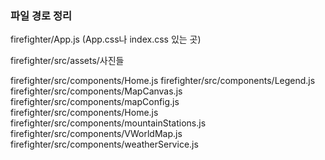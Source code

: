 ### 파일 경로 정리
firefighter/App.js (App.css나 index.css 있는 곳)

firefighter/src/assets/사진들

firefighter/src/components/Home.js
firefighter/src/components/Legend.js
firefighter/src/components/MapCanvas.js
firefighter/src/components/mapConfig.js
firefighter/src/components/Home.js
firefighter/src/components/mountainStations.js
firefighter/src/components/VWorldMap.js
firefighter/src/components/weatherService.js
